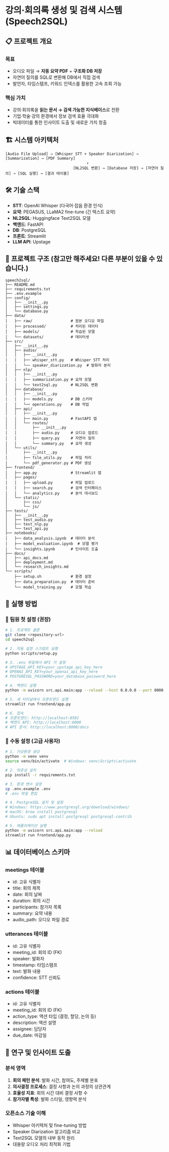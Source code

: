 # 강의·회의록 생성 및 검색 시스템 (Speech2SQL)

## 📋 프로젝트 개요

### 목표
- 오디오 파일 → **자동 요약 PDF** + **구조화 DB 저장**
- 자연어 질의를 SQL로 변환해 DB에서 직접 검색
- 발언자, 타임스탬프, 키워드 인덱스를 활용한 고속 조회 가능

### 핵심 가치
- 강의·회의록을 **읽는 문서 → 검색 가능한 지식베이스**로 전환
- 기업·학술·강의 환경에서 정보 검색 효율 극대화
- 빅데이터를 통한 인사이트 도출 및 새로운 가치 창출

## 🏗️ 시스템 아키텍처

```
[Audio File Upload] → [Whisper STT + Speaker Diarization] → [Summarization] → [PDF Summary]
                                    ↓
                              [NL2SQL 변환] → [Database 저장] → [자연어 질의] → [SQL 실행] → [결과 테이블]
```

## 🛠️ 기술 스택

- **STT**: OpenAI Whisper (다국어·잡음 환경 인식)
- **요약**: PEGASUS, LLaMA2 fine-tune (긴 텍스트 요약)
- **NL2SQL**: Huggingface Text2SQL 모델
- **백엔드**: FastAPI
- **DB**: PostgreSQL
- **프론트**: Streamlit
- **LLM API**: Upstage

## 📁 프로젝트 구조 (참고만 해주세요! 다른 부분이 있을 수 있습니다.)

```
speech2sql/
├── README.md
├── requirements.txt
├── .env.example
├── config/
│   ├── __init__.py
│   ├── settings.py
│   └── database.py
├── data/
│   ├── raw/                 # 원본 오디오 파일
│   ├── processed/           # 처리된 데이터
│   ├── models/              # 학습된 모델
│   └── datasets/            # 데이터셋
├── src/
│   ├── __init__.py
│   ├── audio/
│   │   ├── __init__.py
│   │   ├── whisper_stt.py   # Whisper STT 처리
│   │   └── speaker_diarization.py  # 발화자 분리
│   ├── nlp/
│   │   ├── __init__.py
│   │   ├── summarization.py # 요약 모델
│   │   └── text2sql.py      # NL2SQL 변환
│   ├── database/
│   │   ├── __init__.py
│   │   ├── models.py        # DB 스키마
│   │   └── operations.py    # DB 작업
│   ├── api/
│   │   ├── __init__.py
│   │   ├── main.py          # FastAPI 앱
│   │   └── routes/
│   │       ├── __init__.py
│   │       ├── audio.py     # 오디오 업로드
│   │       ├── query.py     # 자연어 질의
│   │       └── summary.py   # 요약 생성
│   └── utils/
│       ├── __init__.py
│       ├── file_utils.py    # 파일 처리
│       └── pdf_generator.py # PDF 생성
├── frontend/
│   ├── app.py               # Streamlit 앱
│   ├── pages/
│   │   ├── upload.py        # 파일 업로드
│   │   ├── search.py        # 검색 인터페이스
│   │   └── analytics.py     # 분석 대시보드
│   └── static/
│       ├── css/
│       └── js/
├── tests/
│   ├── __init__.py
│   ├── test_audio.py
│   ├── test_nlp.py
│   └── test_api.py
├── notebooks/
│   ├── data_analysis.ipynb  # 데이터 분석
│   ├── model_evaluation.ipynb  # 모델 평가
│   └── insights.ipynb       # 인사이트 도출
├── docs/
│   ├── api_docs.md
│   ├── deployment.md
│   └── research_insights.md
└── scripts/
    ├── setup.sh             # 환경 설정
    ├── data_preparation.py  # 데이터 준비
    └── model_training.py    # 모델 학습
```

## 🚀 실행 방법

### 🎯 **팀원 첫 설정 (권장)**
```bash
# 1. 프로젝트 클론
git clone <repository-url>
cd speech2sql

# 2. 자동 설정 스크립트 실행
python scripts/setup.py

# 3. .env 파일에서 API 키 설정
# UPSTAGE_API_KEY=your_upstage_api_key_here
# OPENAI_API_KEY=your_openai_api_key_here
# POSTGRESQL_PASSWORD=your_database_password_here

# 4. 백엔드 실행
python -m uvicorn src.api.main:app --reload --host 0.0.0.0 --port 8000

# 5. 새 터미널에서 프론트엔드 실행
streamlit run frontend/app.py

# 6. 접속
# 프론트엔드: http://localhost:8501
# 백엔드 API: http://localhost:8000
# API 문서: http://localhost:8000/docs
```

### 🔧 **수동 설정 (고급 사용자)**
```bash
# 1. 가상환경 생성
python -m venv venv
source venv/bin/activate  # Windows: venv\Scripts\activate

# 2. 의존성 설치
pip install -r requirements.txt

# 3. 환경 변수 설정
cp .env.example .env
# .env 파일 편집

# 4. PostgreSQL 설치 및 설정
# Windows: https://www.postgresql.org/download/windows/
# macOS: brew install postgresql
# Ubuntu: sudo apt install postgresql postgresql-contrib

# 5. 애플리케이션 실행
python -m uvicorn src.api.main:app --reload
streamlit run frontend/app.py
```

## 📊 데이터베이스 스키마

### meetings 테이블
- id: 고유 식별자
- title: 회의 제목
- date: 회의 날짜
- duration: 회의 시간
- participants: 참가자 목록
- summary: 요약 내용
- audio_path: 오디오 파일 경로

### utterances 테이블
- id: 고유 식별자
- meeting_id: 회의 ID (FK)
- speaker: 발화자
- timestamp: 타임스탬프
- text: 발화 내용
- confidence: STT 신뢰도

### actions 테이블
- id: 고유 식별자
- meeting_id: 회의 ID (FK)
- action_type: 액션 타입 (결정, 할당, 논의 등)
- description: 액션 설명
- assignee: 담당자
- due_date: 마감일

## 🔬 연구 및 인사이트 도출

### 분석 영역
1. **회의 패턴 분석**: 발화 시간, 참여도, 주제별 분포
2. **의사결정 프로세스**: 결정 사항과 논의 과정의 상관관계
3. **효율성 지표**: 회의 시간 대비 결정 사항 수
4. **참가자별 특성**: 발화 스타일, 영향력 분석

### 오픈소스 기술 이해
- Whisper 아키텍처 및 fine-tuning 방법
- Speaker Diarization 알고리즘 비교
- Text2SQL 모델의 내부 동작 원리
- 대용량 오디오 처리 최적화 기법 